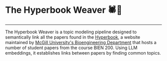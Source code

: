 # The Hyperbook Weaver 🕷️🦠

---

The Hyperbook Weaver is a topic modeling pipeline designed to semantically link all the papers found in the [Hyperbook](https://bioengineering.hyperbook.mcgill.ca/), a website maintained by [McGill University's Bioengineering Department](https://www.mcgill.ca/bioengineering/) that hosts a number of student papers from the course BIEN 200. Using LLM embeddings, it establishes links between papers by finding common topics.

